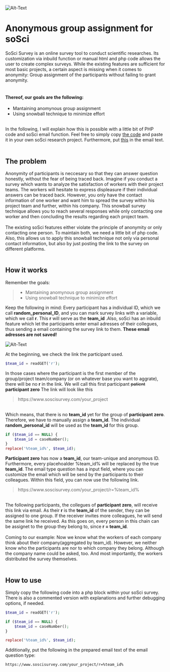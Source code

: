 ![Alt-Text](https://github.com/Ben-Ed/Anonymous_team_assignment_soSci/blob/master/anonymous_assignment.gif)

# Anonymous group assignment for soSci
SoSci Survey is an online survey tool to conduct scientific researches. Its customization via inbuild function or manual html and php code allows the user to create complex surveys. While the existing features are sufficient for most basic projects, a certain aspect is missing when it comes to anonymity: Group assignment of the participants without failing to grant anonymity.
<br></br>

#### Thereof, our goals are the following: 

- Mantaining anomynous group assignment
- Using snowball technique to minimize effort
<br></br>

In the following, I will explain how this is possible with a little bit of PHP code and soSci email function. Feel free to simply copy [the code](https://github.com/Ben-Ed/Anonymous_team_assignment_soSci/blob/master/php_code/assignment) and paste it in your own soSci research project. Furthermore, put [this](https://github.com/Ben-Ed/Anonymous_team_assignment_soSci/blob/master/php_code/email) in the email text. 
<br></br>

## The problem

Anonymity of participants is neccesary so that they can answer question honestly, without the fear of being traced back. Imagine if you conduct a survey which wants to analyze the satisfaction of workers with their project teams. The workers will hesitate to express displeasure if their individual answers can be traced back. However, you only have the contact information of one worker and want him to spread the survey within his project team and further, within his company. This snowball survey technique allows you to reach several responses while only contacting one worker and then concluding the results regarding each project team.
<br></br>
The existing soSci features either violate the principle of anonymity or only contacting one person. To maintain both, we need a little bit of php code. Also, this allows us to apply this snowball technique not only via personal contact information, but also by just posting the link to the survey on different platforms.
<br></br>

## How it works

Remember the goals: 

> - Mantaining anomynous group assignment
> - Using snowball technique to minimize effort

Keep the following in mind: Every participant has a individual ID, which we call **random_personal_ID**, and you can mark survey links with a variable, which we call **r**. This **r** will serve as the **team_id** .Also, soSci has an inbuild feature which let the participants enter email adresses of their collegues, thus sending a email containing the survey link to them. **These email adresses are not saved!**

![Alt-Text](https://github.com/Ben-Ed/Anonymous_team_assignment_soSci/blob/master/snowball_assignment.gif)

At the beginning, we check the link the participant used. 
```php
$team_id = readGET('r');
```
In those cases where the participant is the first member of the group/project team/company (or on whatever base you want to aggrate), there will be no **r** in the link. We will call this first participant ~~patient~~ **participant zero** The link will look like this

> ht<span>tps://<span>ww<span>w.<span>soscisurvey.com/your_project<span>
    

<br>Which means, that there is no **team_id** yet for the group of **participant zero**. Therefore, we have to manually assign a **team_id**. The individual **random_personal_id** will be used as the **team_id** for this group. 

```php
if ($team_id == NULL) {
    $team_id = caseNumber();
}
replace('%team_id%', $team_id);
```
**Participant zero** has now a **team_id**, our team-unique and anonymous ID. Furthermore, every placehoalder %team_id% will be replaced by the true **team_id**. The email type question has a input field, where you can customize the email which will be send by the participants to their colleagues. Within this field, you can now use the following link.

> ht<span>tps://ww<span>w.s<span>oscisu<span>rvey.com/y<span>our_project/r=%team_id%<span>
    

<br>The following participants, the collegues of **participant zero**, will receive this link via email. As their **r** is the **team_id** of the sender, they can be assigned to one group. If the receiver invites more colleagues, he will send the same link he received. As this goes on, every person in this chain can be assignet to the group they belong to, since **r = team_id**. 
<br></br>
Coming to our example: Now we know what the workers of each company think about their company(aggregated by team_id). However, we neither know who the participants are nor to which company they belong. Although the company name could be asked, too. And most importantly, the workers distributed the survey themselves. 
<br></br>

## How to use

Simply copy the following code into a php block within your soSci survey. There is also a commented version with explanations and further debugging options, if needed.

```php
$team_id = readGET('r');

if ($team_id == NULL) {
    $team_id = caseNumber();
}

replace('%team_id%', $team_id);
```

Additionally, put the following in the prepared email text of the email question type:
```
https://www.soscisurvey.com/your_project/r=%team_id%
```

